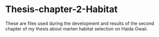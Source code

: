 # Thesis-chapter-2-Habitat
These are files used during the development and results of the second chapter of my thesis about marten habitat selection on Haida Gwaii.
